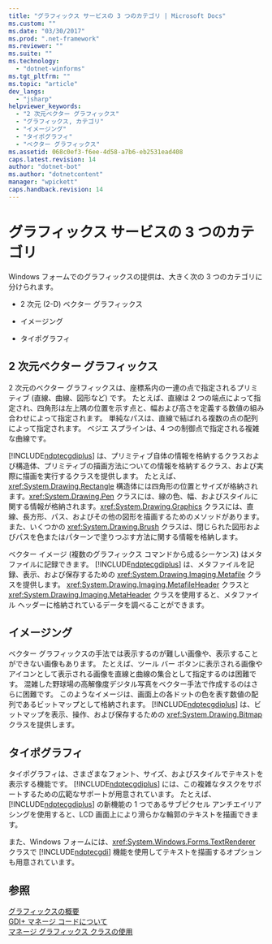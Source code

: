 ```yaml
---
title: "グラフィックス サービスの 3 つのカテゴリ | Microsoft Docs"
ms.custom: ""
ms.date: "03/30/2017"
ms.prod: ".net-framework"
ms.reviewer: ""
ms.suite: ""
ms.technology: 
  - "dotnet-winforms"
ms.tgt_pltfrm: ""
ms.topic: "article"
dev_langs: 
  - "jsharp"
helpviewer_keywords: 
  - "2 次元ベクター グラフィックス"
  - "グラフィックス, カテゴリ"
  - "イメージング"
  - "タイポグラフィ"
  - "ベクター グラフィックス"
ms.assetid: 068c0ef3-f6ee-4d58-a7b6-eb2531ead408
caps.latest.revision: 14
author: "dotnet-bot"
ms.author: "dotnetcontent"
manager: "wpickett"
caps.handback.revision: 14
---
```

# グラフィックス サービスの 3 つのカテゴリ
Windows フォームでのグラフィックスの提供は、大きく次の 3 つのカテゴリに分けられます。  
  
-   2 次元 \(2\-D\) ベクター グラフィックス  
  
-   イメージング  
  
-   タイポグラフィ  
  
## 2 次元ベクター グラフィックス  
 2 次元のベクター グラフィックスは、座標系内の一連の点で指定されるプリミティブ \(直線、曲線、図形など\) です。  たとえば、直線は 2 つの端点によって指定され、四角形は左上隅の位置を示す点と、幅および高さを定義する数値の組み合わせによって指定されます。  単純なパスは、直線で結ばれる複数の点の配列によって指定されます。  ベジエ スプラインは、4 つの制御点で指定される複雑な曲線です。  
  
 [!INCLUDE[ndptecgdiplus](../../../../includes/ndptecgdiplus-md.md)] は、プリミティブ自体の情報を格納するクラスおよび構造体、プリミティブの描画方法についての情報を格納するクラス、および実際に描画を実行するクラスを提供します。  たとえば、<xref:System.Drawing.Rectangle> 構造体には四角形の位置とサイズが格納されます。<xref:System.Drawing.Pen> クラスには、線の色、幅、およびスタイルに関する情報が格納されます。<xref:System.Drawing.Graphics> クラスには、直線、長方形、パス、およびその他の図形を描画するためのメソッドがあります。  また、いくつかの <xref:System.Drawing.Brush> クラスは、閉じられた図形およびパスを色またはパターンで塗りつぶす方法に関する情報を格納します。  
  
 ベクター イメージ \(複数のグラフィックス コマンドから成るシーケンス\) はメタファイルに記録できます。  [!INCLUDE[ndptecgdiplus](../../../../includes/ndptecgdiplus-md.md)] は、メタファイルを記録、表示、および保存するための <xref:System.Drawing.Imaging.Metafile> クラスを提供します。  <xref:System.Drawing.Imaging.MetafileHeader> クラスと <xref:System.Drawing.Imaging.MetaHeader> クラスを使用すると、メタファイル ヘッダーに格納されているデータを調べることができます。  
  
## イメージング  
 ベクター グラフィックスの手法では表示するのが難しい画像や、表示することができない画像もあります。  たとえば、ツール バー ボタンに表示される画像やアイコンとして表示される画像を直線と曲線の集合として指定するのは困難です。  混雑した野球場の高解像度デジタル写真をベクター手法で作成するのはさらに困難です。  このようなイメージは、画面上の各ドットの色を表す数値の配列であるビットマップとして格納されます。  [!INCLUDE[ndptecgdiplus](../../../../includes/ndptecgdiplus-md.md)] は、ビットマップを表示、操作、および保存するための <xref:System.Drawing.Bitmap> クラスを提供します。  
  
## タイポグラフィ  
 タイポグラフィは、さまざまなフォント、サイズ、およびスタイルでテキストを表示する機能です。  [!INCLUDE[ndptecgdiplus](../../../../includes/ndptecgdiplus-md.md)] には、この複雑なタスクをサポートするための広範なサポートが用意されています。  たとえば、[!INCLUDE[ndptecgdiplus](../../../../includes/ndptecgdiplus-md.md)] の新機能の 1 つであるサブピクセル アンチエイリアシングを使用すると、LCD 画面上により滑らかな輪郭のテキストを描画できます。  
  
 また、Windows フォームには、<xref:System.Windows.Forms.TextRenderer> クラスで [!INCLUDE[ndptecgdi](../../../../includes/ndptecgdi-md.md)] 機能を使用してテキストを描画するオプションも用意されています。  
  
## 参照  
 [グラフィックスの概要](../../../../docs/framework/winforms/advanced/graphics-overview-windows-forms.md)   
 [GDI\+ マネージ コードについて](../../../../docs/framework/winforms/advanced/about-gdi-managed-code.md)   
 [マネージ グラフィックス クラスの使用](../../../../docs/framework/winforms/advanced/using-managed-graphics-classes.md)